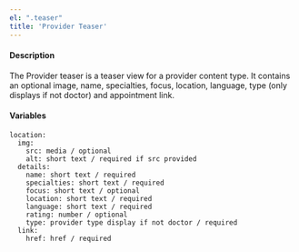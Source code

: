 ```yaml
---
el: ".teaser"
title: 'Provider Teaser'
---
```

#### Description
The Provider teaser is a teaser view for a provider content type. It contains an optional image, name, specialties, focus, location, language, type (only displays if not doctor) and appointment link.

#### Variables
~~~
location:
  img:
    src: media / optional
    alt: short text / required if src provided
  details:
    name: short text / required
    specialties: short text / required
    focus: short text / optional
    location: short text / required
    language: short text / required
    rating: number / optional
    type: provider type display if not doctor / required
  link:
    href: href / required  
~~~
